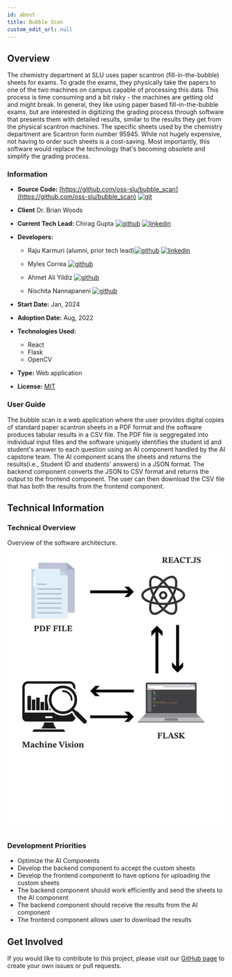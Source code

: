 ```yaml
---
id: about
title: Bubble Scan
custom_edit_url: null
---
```


<!-- A header image is optional; if used should be no greater than 200x600 -->
<!--![Header Alt Text](header.png) -->

## Overview

The chemistry department at SLU uses paper scantron (fill-in-the-bubble) sheets for exams. To grade the exams, they physically take the papers to one of the two machines on campus capable of processing this data. This process is time consuming and a bit risky - the machines are getting old and might break. In general, they like using paper based fill-in-the-bubble exams, but are interested in digitizing the grading process through software that presents them with detailed results, similar to the results they get from the physical scantron machines. The specific sheets used by the chemistry department are Scantron form number 95945. While not hugely expensive, not having to order such sheets is a cost-saving. Most importantly, this software would replace the technology that's becoming obsolete and simplify the grading process.

### Information

- **Source Code:** [https://github.com/oss-slu/bubble_scan](https://github.com/oss-slu/bubble_scan) [<img src="/img/git-alt.svg" alt="git" width="25" height="25" />](https://github.com/oss-slu/bubble_scan)

- **Client** Dr. Brian Woods
- **Current Tech Lead:** Chirag Gupta [<img src="/img/github.svg" alt="github" width="25" height="25" />](https://github.com/Chirag2x) [<img src="/img/linkedin.svg" alt="linkedin" width="25" height="25" />](https://www.linkedin.com/in/chirag-gupta-3911961b4/)
- **Developers:**
  - Raju Karmuri (alumni, prior tech lead)[<img src="/img/github.svg" alt="github" width="25" height="25" />](https://github.com/rkarmuri) [<img src="/img/linkedin.svg" alt="linkedin" width="25" height="25" />](https://www.linkedin.com/in/rajukarmuri731/)

  - Myles Correa [<img src="/img/github.svg" alt="github" width="25" height="25" />](https://github.com/mylescorrea)

  - Ahmet Ali Yildiz [<img src="/img/github.svg" alt="github" width="25" height="25" />](https://github.com/yildizahmetali)

  - Nischita Nannapaneni [<img src="/img/github.svg" alt="github" width="25" height="25" />](https://github.com/nneni)

- **Start Date:** Jan, 2024
- **Adoption Date:** Aug, 2022
- **Technologies Used:**
  - React
  - Flask
  - OpenCV
- **Type:** Web application
- **License:** [MIT](https://opensource.org/license/mit)

### User Guide

The bubble scan is a web application where the user provides digital copies of standard paper scantron sheets in a PDF format and the software produces tabular results in a CSV file. The PDF file is seggregated into individual input files and the software uniquely identifies the student id and student's answer to each question using an AI component handled by the AI capstone team. The AI component scans the sheets and returns the results(i.e., Student ID and students' answers) in a JSON format. The backend component converts the JSON to CSV format and returns the output to the frontend component. The user can then download the CSV file that has both the results from the frontend component.

## Technical Information

### Technical Overview

Overview of the software architecture.
![Software Architecture](architecture.png)

### Development Priorities

- Optimize the AI Components
- Develop the backend component to accept the custom sheets
- Develop the frontend componentt to have options for uploading the custom sheets
- The backend component should work efficiently and send the sheets to the AI component
- The backend component should receive the results from the AI component
- The frontend component allows user to download the results

## Get Involved

If you would like to contribute to this project, please visit our [GitHub page](https://github.com/oss-slu/bubble_scan) to create your own issues or pull requests.
